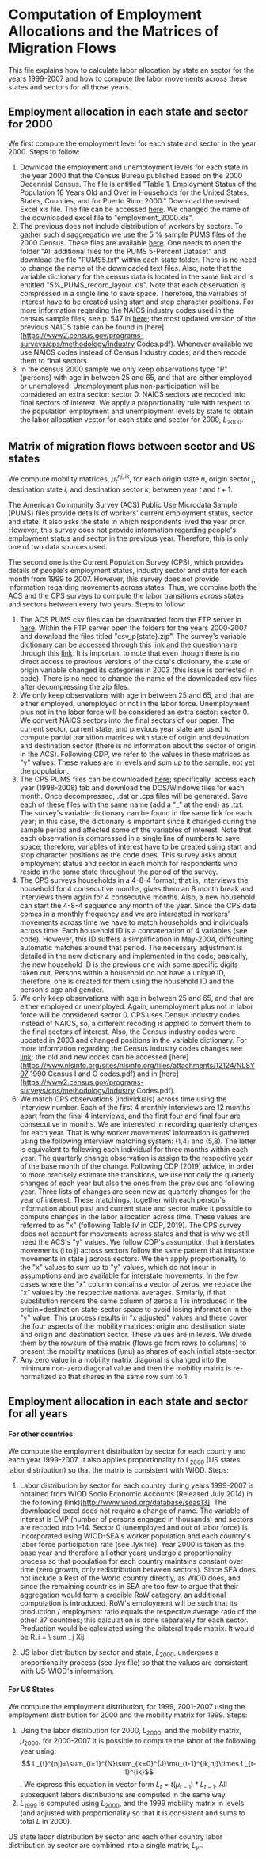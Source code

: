 # Computation of Employment Allocations and the Matrices of Migration Flows

This file explains how to calculate labor allocation by state an sector for the years 1999-2007 and how to compute the labor movements across these states and sectors for all those years.

## Employment allocation in each state and sector for 2000

We first compute the employment level for each state and sector in the year 2000. Steps to follow:

1. Download the employment and unemployment levels for each state in the year 2000 that the Census Bureau published based on the 2000 Decennial Census. The file is entitled "Table 1. Employment Status of the Population 16 Years Old and Over in Households for the United States, States, Counties, and for Puerto Rico: 2000." Download the revised Excel xls file. The file can be accessed [here](https://www.census.gov/data/tables/2000/dec/phc-t-28.html). We changed the name of the downloaded excel file to "employment_2000.xls".
2. The previous does not include distribution of workers by sectors. To gather such disaggregation we  use the 5 % sample PUMS files of the 2000 Census. These files are available [here](https://www.census.gov/data/datasets/2000/dec/microdata.html). One needs to open the folder "All additional files for the PUMS 5-Percent Dataset" and download the file "PUMS5.txt" within each state folder. There is no need to change the name of the downloaded text files.  Also, note that the variable dictionary for the census data is located in the same link and is entitled "5%_PUMS_record_layout.xls".  Note that each observation is compressed in a single line to save space. Therefore, the variables of interest have to be created using start and stop character positions.  For more information regarding the NAICS industry codes used in the census sample files, see p. 547 in [here](https://www.census.gov/prod/cen2000/doc/pums.pdf); the most updated version of the previous NAICS table can be found in [here](https://www2.census.gov/programs-surveys/cps/methodology/Industry Codes.pdf). Whenever available we use NAICS codes instead of Census Industry codes, and then recode them to final sectors.
3. In the census 2000 sample we only keep observations type "P" (persons) with age in between 25 and 65, and that are either employed or unemployed. Unemployment plus non-participation will be considered an extra sector: sector 0. NAICS sectors are recoded into final sectors of interest. We apply a proportionality rule with respect to the population employment and unemployment levels by state to obtain the labor allocation vector for each state and sector for 2000, $L_{2000}$. 

## Matrix of migration flows between sector and US states

We compute mobility matrices, $\mu^{nj,ik}_{t}$, for each origin state $n$, origin sector $j$, destination state $i$, and destination sector $k$, between year $t$ and $t+1$. 

The American Community Survey (ACS) Public Use Microdata Sample (PUMS) files provide details of workers' current employment status, sector, and state. It also asks the state in which respondents lived the year prior. However, this survey does not provide information regarding people's employment status and sector in the previous year. Therefore, this is only one of two data sources used. 

The second one is the Current Population Survey (CPS), which provides details of people's employment status, industry sector and state for each month from 1999 to 2007. However, this survey does not provide information regarding movements across states. Thus, we combine both the ACS and the CPS surveys to compute the labor transitions across states and sectors between every two years. Steps to follow:

1. The ACS PUMS csv files can be downloaded from the FTP server in [here](https://www.census.gov/programs-surveys/acs/microdata/access.html). Within the FTP server open the folders for the years 2000-2007 and download the files titled "csv_p{state}.zip". The survey's variable dictionary can be accessed through this [link](https://www2.census.gov/programs-surveys/acs/tech_docs/pums/data_dict/PUMSDataDict06.pdf) and the questionnaire through this [link](https://www2.census.gov/programs-surveys/acs/methodology/questionnaires/2020/quest20.pdf). It is important to note that even though there is no direct access to previous versions of the data's dictionary, the state of origin variable changed its categories in 2003 (this issue is corrected in code). There is no need to change the name of the downloaded csv files after decompressing the zip files.
2. We only keep observations with age in between 25 and 65, and that are either employed, unemployed or not in the labor force. Unemployment plus not in the labor force will be considered an extra sector: sector 0. We convert NAICS sectors into the final sectors of our paper. The current sector, current state, and previous year state are used to compute partial transition matrices with state of origin and destination and destination sector (there is no information about the sector of origin in the ACS). Following CDP, we refer to the values in these matrices as "y" values. These values are in levels and sum up to the sample, not yet the population. 
3. The CPS PUMS files can be downloaded [here](https://www.census.gov/data/datasets/time-series/demo/cps/cps-basic.2000.html); specifically, access each year (1998-2008) tab and download the DOS/Windows files for each month. Once decompressed, .dat or .cps files will be generated. Save each of these files with the same name (add a "_" at the end) as .txt. The survey's variable dictionary can be found in the same link for each year; in this case, the dictionary is important since it changed during the sample period and affected some of the variables of interest. Note that each observation is compressed in a single line of numbers to save space; therefore, variables of interest have to be created using start and stop character positions as the code does. This survey asks about employment status and sector in each month for respondents who reside in the same state throughout the period of the survey.
4. The CPS surveys households in a 4-8-4 format; that is, interviews the household for 4 consecutive months, gives them an 8 month break and interviews them again for 4 consecutive months. Also, a new household can start the 4-8-4 sequence any month of the year. Since the CPS data comes in a monthly frequency and we are interested in workers' movements across time we have to match households and individuals across time. Each household ID is a concatenation of 4 variables (see code). However, this ID suffers a simplification in May-2004, difficulting automatic matches around that period. The necessary adjustment is detailed in the new dictionary and implemented in the code; basically, the new household ID is the previous one with some specific digits taken out. Persons within a household do not have a unique ID, therefore, one is created for them using the household ID and the person's age and gender.
5. We only keep observations with age in between 25 and 65, and that are either employed or unemployed. Again, unemployment plus not in labor force will be considered sector 0. CPS uses Census industry codes instead of NAICS, so, a different recoding is applied to convert them to the final sectors of interest. Also, the Census industry codes were updated in 2003 and changed positions in the variable dictionary. For more information regarding the Census industry codes changes see [link](https://www.bls.gov/cps/cpsoccind.htm); the old and new codes can be accessed  [here](https://www.nlsinfo.org/sites/nlsinfo.org/files/attachments/12124/NLSY97 1990 Census I and O codes.pdf) and in [here](https://www2.census.gov/programs-surveys/cps/methodology/Industry Codes.pdf).
6. We match CPS observations (individuals) across time using the interview number. Each of the first 4 monthly interviews are 12 months apart from the final 4 interviews, and the first four and final four are consecutive in months. We are interested in recording quarterly changes for each year. That is why worker movements' information is gathered using the following interview matching system: (1,4) and (5,8). The latter is equivalent to following each individual for three months within each year. The quarterly change observation is assign to the respective year of the base month of the change. Following CDP (2019) advice, in order to more precisely estimate the transitions, we use not only the quarterly changes of each year but also the ones from the previous and following year. Three lists of changes are seen now as quarterly changes for the year of interest. These matchings, together with each person's information about past and current state and sector make it possible to compute changes in the labor allocation across time. These values are referred to as "x" (following Table IV in CDP, 2019). The CPS survey does not account for movements across states and that is why we still need the ACS's "y" values. We follow CDP's  assumption that interstates movements (i to j) across sectors follow the same pattern that intrastate movements in state j across sectors. We then apply proportionality to the "x" values to sum up to "y" values, which do not incur in assumptions and are available for interstate movements. In the few cases where the "x" column contains a vector of zeros, we replace the "x" values by the respective national averages. Similarly, if that substitution renders the same column of zeros a 1 is introduced in the origin=destination state-sector space to avoid losing information in the "y" value. This process results in "x adjusted" values and these cover the four aspects of the mobility matrices: origin and destination state and origin and destination sector. These values are in levels. We divide them by the rowsum of the matrix (flows go from rows to columns) to present the mobility matrices (\mu) as shares of each initial state-sector.
7. Any zero value in a mobility matrix diagonal is changed into the minimum non-zero diagonal value and then the mobility matrix is re-normalized so that shares in the same row sum to 1. 

## Employment allocation in each state and sector for all years

#### For other countries

We compute the employment distribution by sector for each country and each year 1999-2007. It also applies proportionality to $L_{2000}$ (US states labor distribution) so that the matrix is consistent with WIOD. Steps:

1. Labor distribution by sector for each country during years 1999-2007 is obtained from WIOD Socio Economic Accounts (Released July 2014) in the following (link)[http://www.wiod.org/database/seas13]. The downloaded excel does not require a change of name. The variable of interest is EMP (number of persons engaged in thousands) and sectors are recoded into 1-14. Sector 0 (unemployed and out of labor force) is incorporated using WIOD-SEA's worker population and each country's labor force participation rate (see .lyx file). Year 2000 is taken as the base year and therefore all other years undergo a proportionality process so that population for each country maintains constant over time (zero growth, only redistribution between sectors). Since SEA does not include a Rest of the World country directly, as WIOD does, and since the remaining countries in SEA are too few to argue that their aggregation would form a credible RoW category, an additional computation is introduced. RoW's employment will be such that its production / employment ratio equals the respective average ratio of the other 37 countries; this calculation is done separately for each sector. Production would be calculated using the bilateral trade matrix. It would be R_i = \ sum _j Xij. 

2. US labor distribution by sector and state, $L_{2000}$, undergoes a proportionality process (see .lyx file) so that the values are consistent with US-WIOD's information.  

#### For US States

We compute the employment distribution, for 1999, 2001-2007 using the employment distribution for 2000 and the mobility matrix for 1999. Steps:

1. Using the labor distribution for 2000, $L_{2000}$, and the mobility matrix, $\mu_{2000}$, for 2000-2007 it is possible to compute the labor of the following year using:  $$ L_{t}^{nj}=\sum_{i=1}^{N}\sum_{k=0}^{J}\mu_{t-1}^{ik,nj}\times L_{t-1}^{ik}$$ . We express this equation in vector form $L_{t} = t(\mu_{t-1})*L_{t-1}$. All subsequent labors distributions are computed in the same way. 
2.  $L_{1999}$ is computed using $L_{2000}$, and the 1999 mobility matrix in levels (and adjusted with proportionality so that it is consistent and sums to total $L$ in 2000).

US state labor distribution by sector and each other country labor distribution by sector are combined into a single matrix, $L_{yr}$. 